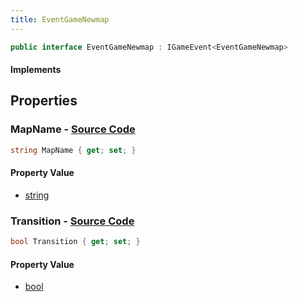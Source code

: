 ```yaml
---
title: EventGameNewmap
---
```


```csharp
public interface EventGameNewmap : IGameEvent<EventGameNewmap>
```

#### Implements

## Properties

### **MapName** - [Source Code](https://github.com/swiftly-solution/swiftlys2/blob/main/managed/src/SwiftlyS2.Generated/GameEvents/Interfaces/EventGameNewmap.cs#L24)

```csharp
string MapName { get; set; }
```

#### Property Value

- [string](https://learn.microsoft.com/dotnet/api/system.string)

### **Transition** - [Source Code](https://github.com/swiftly-solution/swiftlys2/blob/main/managed/src/SwiftlyS2.Generated/GameEvents/Interfaces/EventGameNewmap.cs#L31)

```csharp
bool Transition { get; set; }
```

#### Property Value

- [bool](https://learn.microsoft.com/dotnet/api/system.boolean)

